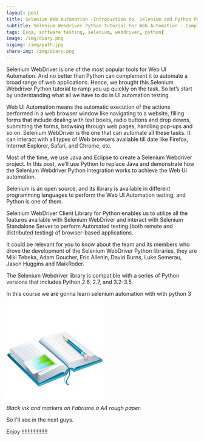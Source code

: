 ```yaml
---
layout: post
title: Selenium Web Automation -Introduction to  Selenium and Python Part- 01
subtitle: Selenium Webdriver Python Tutorial For Web Automation - Complete Journey
tags: [sqa, software testing, selenium, webdriver, python]
image: /img/diary.png
bigimg: /img/path.jpg
share-img: /img/diary.png
---
```


Selenium WebDriver is one of the most popular tools for Web UI Automation. And no better than Python can complement it to automate a broad range of web applications. Hence, we brought this Selenium Webdriver Python tutorial to ramp you up quickly on the task. So let’s start by understanding what all we have to do in UI automation testing.

Web UI Automation means the automatic execution of the actions performed in a web browser window like navigating to a website, filling forms that include dealing with text boxes, radio buttons and drop downs, submitting the forms, browsing through web pages, handling pop-ups and so on. Selenium WebDriver is the one that can automate all these tasks. It can interact with all types of Web browsers available till date like Firefox, Internet Explorer, Safari, and Chrome, etc.

Most of the time, we use Java and Eclipse to create a Selenium Webdriver project. In this post, we’ll use Python to replace Java and demonstrate how the Selenium Webdriver Python integration works to achieve the Web UI automation.

Selenium is an open source, and its library is available in different programming languages to perform the Web UI Automation testing, and Python is one of them.

Selenium WebDriver Client Library for Python enables us to utilize all the features available with Selenium WebDriver and interact with Selenium Standalone Server to perform Automated testing (both remote and distributed testing) of browser-based applications.

It could be relevant for you to know about the team and its members who drove the development of the Selenium WebDriver Python libraries, they are Miki Tebeka, Adam Goucher, Eric Allenin, David Burns, Luke Semerau, Jason Huggins and MaikRoder.

The Selenium Webdriver library is compatible with a series of Python versions that includes Python 2.6, 2.7, and 3.2-3.5.

 In this course we are gonna learn selenium automation with with python 3
 

<img src="/img/diary.png" alt="Dairy." align="center"/>

*Black ink and markers on Fabriano a A4 rough paper.*

So I'll see in the next guys.
 
Enjoy !!!!!!!!!!!!!!!!!
